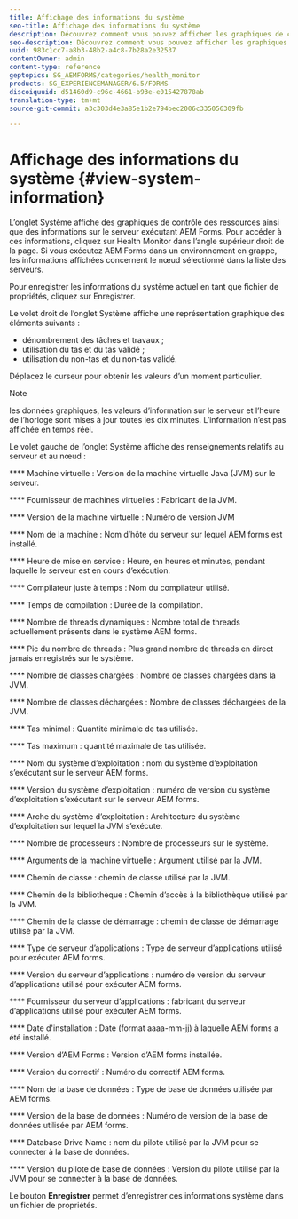 ```yaml
---
title: Affichage des informations du système
seo-title: Affichage des informations du système
description: Découvrez comment vous pouvez afficher les graphiques de contrôle des ressources et les informations sur le serveur exécutant AEM Forms.
seo-description: Découvrez comment vous pouvez afficher les graphiques de contrôle des ressources et les informations sur le serveur exécutant AEM Forms.
uuid: 983c1cc7-a8b3-48b2-a4c8-7b28a2e32537
contentOwner: admin
content-type: reference
geptopics: SG_AEMFORMS/categories/health_monitor
products: SG_EXPERIENCEMANAGER/6.5/FORMS
discoiquuid: d51460d9-c96c-4661-b93e-e015427878ab
translation-type: tm+mt
source-git-commit: a3c303d4e3a85e1b2e794bec2006c335056309fb

---
```



# Affichage des informations du système {#view-system-information}

L’onglet Système affiche des graphiques de contrôle des ressources ainsi que des informations sur le serveur exécutant AEM Forms. Pour accéder à ces informations, cliquez sur Health Monitor dans l’angle supérieur droit de la page. Si vous exécutez AEM Forms dans un environnement en grappe, les informations affichées concernent le nœud sélectionné dans la liste des serveurs.

Pour enregistrer les informations du système actuel en tant que fichier de propriétés, cliquez sur Enregistrer.

Le volet droit de l’onglet Système affiche une représentation graphique des éléments suivants :

* dénombrement des tâches et travaux ;
* utilisation du tas et du tas validé ;
* utilisation du non-tas et du non-tas validé.

Déplacez le curseur pour obtenir les valeurs d’un moment particulier.

>[!NOTE]
>
>les données graphiques, les valeurs d’information sur le serveur et l’heure de l’horloge sont mises à jour toutes les dix minutes. L’information n’est pas affichée en temps réel.

Le volet gauche de l’onglet Système affiche des renseignements relatifs au serveur et au nœud :

**** Machine virtuelle : Version de la machine virtuelle Java (JVM) sur le serveur.

**** Fournisseur de machines virtuelles : Fabricant de la JVM.

**** Version de la machine virtuelle : Numéro de version JVM

**** Nom de la machine : Nom d’hôte du serveur sur lequel AEM forms est installé.

**** Heure de mise en service : Heure, en heures et minutes, pendant laquelle le serveur est en cours d’exécution.

**** Compilateur juste à temps : Nom du compilateur utilisé.

**** Temps de compilation : Durée de la compilation.

**** Nombre de threads dynamiques : Nombre total de threads actuellement présents dans le système AEM forms.

**** Pic du nombre de threads : Plus grand nombre de threads en direct jamais enregistrés sur le système.

**** Nombre de classes chargées : Nombre de classes chargées dans la JVM.

**** Nombre de classes déchargées : Nombre de classes déchargées de la JVM.

**** Tas minimal : Quantité minimale de tas utilisée.

**** Tas maximum : quantité maximale de tas utilisée.

**** Nom du système d’exploitation : nom du système d’exploitation s’exécutant sur le serveur AEM forms.

**** Version du système d’exploitation : numéro de version du système d’exploitation s’exécutant sur le serveur AEM forms.

**** Arche du système d’exploitation : Architecture du système d’exploitation sur lequel la JVM s’exécute.

**** Nombre de processeurs : Nombre de processeurs sur le système.

**** Arguments de la machine virtuelle : Argument utilisé par la JVM.

**** Chemin de classe : chemin de classe utilisé par la JVM.

**** Chemin de la bibliothèque : Chemin d’accès à la bibliothèque utilisé par la JVM.

**** Chemin de la classe de démarrage : chemin de classe de démarrage utilisé par la JVM.

**** Type de serveur d’applications : Type de serveur d’applications utilisé pour exécuter AEM forms.

**** Version du serveur d’applications : numéro de version du serveur d’applications utilisé pour exécuter AEM forms.

**** Fournisseur du serveur d’applications : fabricant du serveur d’applications utilisé pour exécuter AEM forms.

**** Date d&#39;installation : Date (format aaaa-mm-jj) à laquelle AEM forms a été installé.

**** Version d’AEM Forms : Version d’AEM forms installée.

**** Version du correctif : Numéro du correctif AEM forms.

**** Nom de la base de données : Type de base de données utilisée par AEM forms.

**** Version de la base de données : Numéro de version de la base de données utilisée par AEM forms.

**** Database Drive Name : nom du pilote utilisé par la JVM pour se connecter à la base de données.

**** Version du pilote de base de données : Version du pilote utilisé par la JVM pour se connecter à la base de données.

Le bouton **Enregistrer** permet d’enregistrer ces informations système dans un fichier de propriétés.
